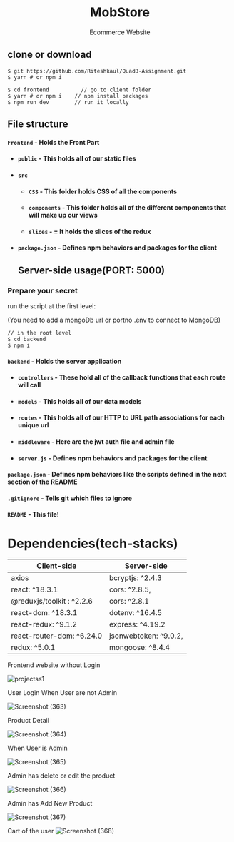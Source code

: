 <h1 align="center">
 MobStore
</h1>
<p align="center">
Ecommerce Website
</p>

## clone or download
```terminal
$ git https://github.com/Riteshkaul/QuadB-Assignment.git
$ yarn # or npm i
```

```terminal
$ cd frontend          // go to client folder
$ yarn # or npm i    // npm install packages
$ npm run dev        // run it locally
```



## File structure
#### `Frontend` - Holds the Front Part
- #### `public` - This holds all of our static files
- #### `src`
    - #### `CSS` - This folder holds CSS of all the components
    - #### `components` - This folder holds all of the different components that will make up our views
    - #### `slices` - = It holds the slices of the redux 
- #### `package.json` - Defines npm behaviors and packages for the client

  ## Server-side usage(PORT: 5000)

### Prepare your secret

run the script at the first level:

(You need to add a  mongoDb url or portno .env to connect to MongoDB)

```terminal
// in the root level
$ cd backend
$ npm i
```
#### `backend` - Holds the server application
- #### `controllers` - These hold all of the callback functions that each route will call
- #### `models` - This holds all of our data models
- #### `routes` - This holds all of our HTTP to URL path associations for each unique url
- #### `middleware` - Here are the jwt auth file and admin file
- #### `server.js` - Defines npm behaviors and packages for the client
#### `package.json` - Defines npm behaviors like the scripts defined in the next section of the README
#### `.gitignore` - Tells git which files to ignore
#### `README` - This file!

# Dependencies(tech-stacks)
Client-side | Server-side
--- | ---
axios | bcryptjs: ^2.4.3
react: ^18.3.1 |cors: ^2.8.5,
@reduxjs/toolkit : ^2.2.6 | cors: ^2.8.1
 react-dom: ^18.3.1| dotenv: ^16.4.5
react-redux: ^9.1.2| express: ^4.19.2
react-router-dom: ^6.24.0| jsonwebtoken: ^9.0.2,
redux: ^5.0.1 | mongoose: ^8.4.4

Frontend website without Login

![projectss1](https://github.com/Riteshkaul/QuadB-Assignment/assets/93066663/76d2683c-1032-41e9-9d97-056ba281050a)

User Login When User are not Admin

![Screenshot (363)](https://github.com/Riteshkaul/QuadB-Assignment/assets/93066663/6f304d83-8047-43d7-ba62-318e25fc4515)

Product Detail

![Screenshot (364)](https://github.com/Riteshkaul/QuadB-Assignment/assets/93066663/a73fa6b2-4d18-4a49-88d1-d31beaebdc55)

When User is Admin

![Screenshot (365)](https://github.com/Riteshkaul/QuadB-Assignment/assets/93066663/47b0fd2f-6fe2-475e-b6ff-654df07b70f0)


Admin has delete or edit the product

![Screenshot (366)](https://github.com/Riteshkaul/QuadB-Assignment/assets/93066663/ef735327-36c0-4437-98a3-87368b78fd32)

Admin has Add New Product

![Screenshot (367)](https://github.com/Riteshkaul/QuadB-Assignment/assets/93066663/edd45d57-255f-433a-8208-bad20b25388b)

Cart of the user
![Screenshot (368)](https://github.com/Riteshkaul/QuadB-Assignment/assets/93066663/697e6bf9-8fac-4610-9614-e978815981d4)

